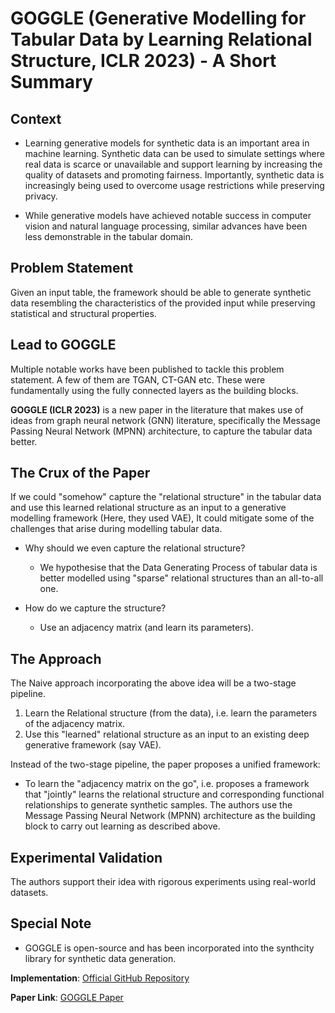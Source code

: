 # GOGGLE (Generative Modelling for Tabular Data by Learning Relational Structure, ICLR 2023) - A Short Summary

## Context

- Learning generative models for synthetic data is an important area in machine learning. Synthetic data can be used to simulate settings where real data is scarce or unavailable and support learning by increasing the quality of datasets and promoting fairness. Importantly, synthetic data is increasingly being used to overcome usage restrictions while preserving privacy.

- While generative models have achieved notable success in computer vision and natural language processing, similar advances have been less demonstrable in the tabular domain.


## Problem Statement

Given an input table, the framework should be able to generate synthetic data resembling the characteristics of the provided input while preserving statistical and structural properties.


## Lead to GOGGLE

Multiple notable works have been published to tackle this problem statement. A few of them are TGAN, CT-GAN etc. These were fundamentally using the fully connected layers as the building blocks.

**GOGGLE (ICLR 2023)** is a new paper in the literature that makes use of ideas from graph neural network  (GNN) literature, specifically the Message Passing Neural Network (MPNN) architecture, to capture the tabular data better.

## The Crux of the Paper

If we could "somehow" capture the "relational structure" in the tabular data and use this learned relational structure as an input to a generative modelling framework (Here, they used VAE), It could mitigate some of the challenges that arise during modelling tabular data.

- Why should we even capture the relational structure?
  - We hypothesise that the Data Generating Process of tabular data is better modelled using "sparse" relational structures than an all-to-all one.
  
- How do we capture the structure?
  - Use an adjacency matrix (and learn its parameters). 

## The Approach

The Naive approach incorporating the above idea will be a two-stage pipeline.

1. Learn the Relational structure (from the data), i.e. learn the parameters of the adjacency matrix. 
2. Use this "learned" relational structure as an input to an existing deep generative framework (say VAE). 

Instead of the two-stage pipeline, the paper proposes a unified framework:
- To learn the "adjacency matrix on the go", i.e. proposes a framework that "jointly" learns the relational structure and corresponding functional relationships to generate synthetic samples.
The authors use the Message Passing Neural Network (MPNN) architecture as the building block to carry out learning as described above.


## Experimental Validation

The authors support their idea with rigorous experiments using real-world datasets.

## Special Note

- GOGGLE is open-source and has been incorporated into the synthcity library for synthetic data generation.

**Implementation**: [Official GitHub Repository](https://github.com/tennisonliu/GOGGLE)

**Paper Link**: [GOGGLE Paper](https://openreview.net/forum?id=fPVRcJqspu)
